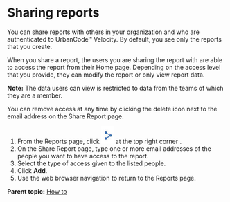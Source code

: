 # Sharing reports

You can share reports with others in your organization and who are authenticated to UrbanCode™ Velocity. By default, you see only the reports that you create.

When you share a report, the users you are sharing the report with are able to access the report from their Home page. Depending on the access level that you provide, they can modify the report or only view report data.

**Note:** The data users can view is restricted to data from the teams of which they are a member.

You can remove access at any time by clicking the delete icon next to the email address on the Share Report page.

1.   From the Reports page, click ![share icon](../images/icon_share.jpg) at the top right corner . 
2.   On the Share Report page, type one or more email addresses of the people you want to have access to the report. 
3.   Select the type of access given to the listed people. 
4.   Click **Add**. 
5.   Use the web browser navigation to return to the Reports page. 

**Parent topic:** [How to](../../com.uvelocity.doc/topics/c_node_howto.md)

